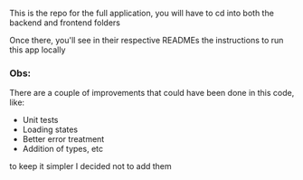 This is the repo for the full application, you will have to cd into both the backend and frontend folders

Once there, you'll see in their respective READMEs the instructions to run this app locally

### Obs:

There are a couple of improvements that could have been done in this code, like:
- Unit tests
- Loading states
- Better error treatment
- Addition of types, etc

to keep it simpler I decided not to add them
